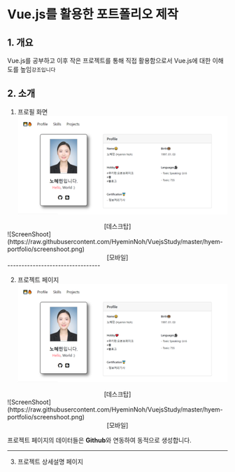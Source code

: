 Vue.js를 활용한 포트폴리오 제작
=======================
## 1. 개요
Vue.js를 공부하고 이후 작은 프로젝트를 통해 직접 활용함으로서 Vue.js에 대한 이해도를 높임```강조입니다```

## 2. 소개   
1. 프로필 화면   
![ScreenShoot](https://raw.githubusercontent.com/HyeminNoh/VuejsStudy/master/hyem-portfolio/screenshoot.png)  
<center>[데스크탑]</center>
![ScreenShoot](https://raw.githubusercontent.com/HyeminNoh/VuejsStudy/master/hyem-portfolio/screenshoot.png)  
<center>[모바일]</center>   
---------------------------------

2. 프로젝트 페이지
![ScreenShoot](https://raw.githubusercontent.com/HyeminNoh/VuejsStudy/master/hyem-portfolio/screenshoot.png)   
<center>[데스크탑]</center>    
![ScreenShoot](https://raw.githubusercontent.com/HyeminNoh/VuejsStudy/master/hyem-portfolio/screenshoot.png)   
<center>[모바일]</center>      

프로젝트 페이지의 데이터들은 <strong>Github</strong>와 연동하여 동적으로 생성합니다.

---------------------------------


3. 프로젝트 상세설명 페이지
